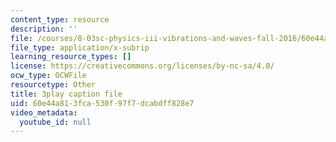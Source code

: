 ```yaml
---
content_type: resource
description: ''
file: /courses/8-03sc-physics-iii-vibrations-and-waves-fall-2016/60e44a813fca530f97f7dcabdff828e7_I0YACDaY-ww.vtt
file_type: application/x-subrip
learning_resource_types: []
license: https://creativecommons.org/licenses/by-nc-sa/4.0/
ocw_type: OCWFile
resourcetype: Other
title: 3play caption file
uid: 60e44a81-3fca-530f-97f7-dcabdff828e7
video_metadata:
  youtube_id: null
---
```


